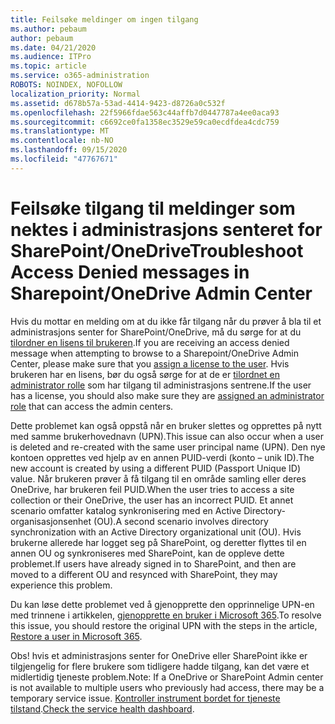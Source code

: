 ```yaml
---
title: Feilsøke meldinger om ingen tilgang
ms.author: pebaum
author: pebaum
ms.date: 04/21/2020
ms.audience: ITPro
ms.topic: article
ms.service: o365-administration
ROBOTS: NOINDEX, NOFOLLOW
localization_priority: Normal
ms.assetid: d678b57a-53ad-4414-9423-d8726a0c532f
ms.openlocfilehash: 22f5966fdae563c44affb7d0447787a4ee0aca93
ms.sourcegitcommit: c6692ce0fa1358ec3529e59ca0ecdfdea4cdc759
ms.translationtype: MT
ms.contentlocale: nb-NO
ms.lasthandoff: 09/15/2020
ms.locfileid: "47767671"
---
```

# <a name="troubleshoot-access-denied-messages-in-sharepointonedrive-admin-center"></a><span data-ttu-id="ff829-102">Feilsøke tilgang til meldinger som nektes i administrasjons senteret for SharePoint/OneDrive</span><span class="sxs-lookup"><span data-stu-id="ff829-102">Troubleshoot Access Denied messages in Sharepoint/OneDrive Admin Center</span></span>

<span data-ttu-id="ff829-103">Hvis du mottar en melding om at du ikke får tilgang når du prøver å bla til et administrasjons senter for SharePoint/OneDrive, må du sørge for at du [tilordner en lisens til brukeren](https://docs.microsoft.com/microsoft-365/admin/add-users/add-users).</span><span class="sxs-lookup"><span data-stu-id="ff829-103">If you are receiving an access denied message when attempting to browse to a Sharepoint/OneDrive Admin Center, please make sure that you [assign a license to the user](https://docs.microsoft.com/microsoft-365/admin/add-users/add-users).</span></span> <span data-ttu-id="ff829-104">Hvis brukeren har en lisens, bør du også sørge for at de er [tilordnet en administrator rolle](hhttps://docs.microsoft.com/microsoft-365/admin/add-users/about-admin-roles) som har tilgang til administrasjons sentrene.</span><span class="sxs-lookup"><span data-stu-id="ff829-104">If the user has a license, you should also make sure they are [assigned an administrator role](hhttps://docs.microsoft.com/microsoft-365/admin/add-users/about-admin-roles) that can access the admin centers.</span></span>

<span data-ttu-id="ff829-105">Dette problemet kan også oppstå når en bruker slettes og opprettes på nytt med samme brukerhovednavn (UPN).</span><span class="sxs-lookup"><span data-stu-id="ff829-105">This issue can also occur when a user is deleted and re-created with the same user principal name (UPN).</span></span> <span data-ttu-id="ff829-106">Den nye kontoen opprettes ved hjelp av en annen PUID-verdi (konto – unik ID).</span><span class="sxs-lookup"><span data-stu-id="ff829-106">The new account is created by using a different PUID (Passport Unique ID) value.</span></span> <span data-ttu-id="ff829-107">Når brukeren prøver å få tilgang til en område samling eller deres OneDrive, har brukeren feil PUID.</span><span class="sxs-lookup"><span data-stu-id="ff829-107">When the user tries to access a site collection or their OneDrive, the user has an incorrect PUID.</span></span> <span data-ttu-id="ff829-108">Et annet scenario omfatter katalog synkronisering med en Active Directory-organisasjonsenhet (OU).</span><span class="sxs-lookup"><span data-stu-id="ff829-108">A second scenario involves directory synchronization with an Active Directory organizational unit (OU).</span></span> <span data-ttu-id="ff829-109">Hvis brukerne allerede har logget seg på SharePoint, og deretter flyttes til en annen OU og synkroniseres med SharePoint, kan de oppleve dette problemet.</span><span class="sxs-lookup"><span data-stu-id="ff829-109">If users have already signed in to SharePoint, and then are moved to a different OU and resynced with SharePoint, they may experience this problem.</span></span>

<span data-ttu-id="ff829-110">Du kan løse dette problemet ved å gjenopprette den opprinnelige UPN-en med trinnene i artikkelen, [gjenopprette en bruker i Microsoft 365](https://docs.microsoft.com/microsoft-365/admin/add-users/restore-user).</span><span class="sxs-lookup"><span data-stu-id="ff829-110">To resolve this issue, you should restore the original UPN with the steps in the article, [Restore a user in Microsoft 365](https://docs.microsoft.com/microsoft-365/admin/add-users/restore-user).</span></span>

<span data-ttu-id="ff829-111">Obs! hvis et administrasjons senter for OneDrive eller SharePoint ikke er tilgjengelig for flere brukere som tidligere hadde tilgang, kan det være et midlertidig tjeneste problem.</span><span class="sxs-lookup"><span data-stu-id="ff829-111">Note: If a OneDrive or SharePoint Admin center is not available to multiple users who previously had access, there may be a temporary service issue.</span></span>  <span data-ttu-id="ff829-112">[Kontroller instrument bordet for tjeneste tilstand](https://portal.office.com/adminportal/home#/servicehealth).</span><span class="sxs-lookup"><span data-stu-id="ff829-112">[Check the service health dashboard](https://portal.office.com/adminportal/home#/servicehealth).</span></span>


